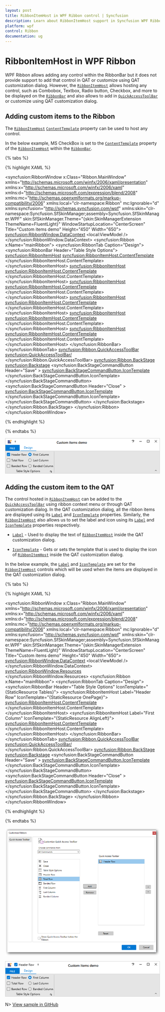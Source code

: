 ```yaml
---
layout: post
title: RibbonItemHost in WPF Ribbon control | Syncfusion
description: Learn about RibbonItemHost support in Syncfusion WPF Ribbon control and more.
platform: wpf
control: Ribbon
documentation: ug
---
```

# RibbonItemHost in WPF Ribbon

WPF Ribbon allows adding any control within the RibbonBar but it does not provide support to add that control in QAT or customize using QAT customization dialog. However, the [`RibbonItemHost`](https://help.syncfusion.com/cr/wpf/Syncfusion.Windows.Tools.Controls.RibbonItemHost.html) allows hosting any control, such as Combobox, Textbox, Radio button, Checkbox, and more to be displayed on the [`RibbonBar`](https://help.syncfusion.com/cr/wpf/Syncfusion.Windows.Tools.Controls.RibbonBar.html) and also allows to add in [`QuickAccessToolBar`](https://help.syncfusion.com/cr/wpf/Syncfusion.Windows.Tools.Controls.QuickAccessToolBar.html) or customize using QAT customization dialog.

## Adding custom items to the Ribbon

The [`RibbonItemHost`](https://help.syncfusion.com/cr/wpf/Syncfusion.Windows.Tools.Controls.RibbonItemHost.html) [`ContentTemplate`](https://help.syncfusion.com/cr/wpf/Syncfusion.Windows.Tools.Controls.RibbonItemHost.html#Syncfusion_Windows_Tools_Controls_RibbonItemHost_ContentTemplate) property can be used to host any control.

In the below example, MS CheckBox is set to the [`ContentTemplate`](https://help.syncfusion.com/cr/wpf/Syncfusion.Windows.Tools.Controls.RibbonItemHost.html#Syncfusion_Windows_Tools_Controls_RibbonItemHost_ContentTemplate) property of the [`RibbonItemHost`](https://help.syncfusion.com/cr/wpf/Syncfusion.Windows.Tools.Controls.RibbonItemHost.html) within the [`RibbonBar`](https://help.syncfusion.com/cr/wpf/Syncfusion.Windows.Tools.Controls.RibbonBar.html). 

{% tabs %}

{% highlight XAML %}

<syncfusion:RibbonWindow x:Class="Ribbon.MainWindow"
        xmlns="http://schemas.microsoft.com/winfx/2006/xaml/presentation"
        xmlns:x="http://schemas.microsoft.com/winfx/2006/xaml"
        xmlns:d="http://schemas.microsoft.com/expression/blend/2008"
        xmlns:mc="http://schemas.openxmlformats.org/markup-compatibility/2006"
        xmlns:local="clr-namespace:Ribbon"
        mc:Ignorable="d"
        xmlns:syncfusion="http://schemas.syncfusion.com/wpf"
        xmlns:skin="clr-namespace:Syncfusion.SfSkinManager;assembly=Syncfusion.SfSkinManager.WPF"
        skin:SfSkinManager.Theme="{skin:SkinManagerExtension ThemeName=FluentLight}"
        WindowStartupLocation="CenterScreen" 
        Title="Custom items demo" Height="450" Width="650">
    <syncfusion:RibbonWindow.DataContext>
        <local:ViewModel />
    </syncfusion:RibbonWindow.DataContext>
    <Grid>
        <syncfusion:Ribbon x:Name="mainRibbon">
            <syncfusion:RibbonTab Caption="Design">
                <syncfusion:RibbonBar Header="Table Style Options">
                    <syncfusion:RibbonItemHost>
                        <syncfusion:RibbonItemHost.ContentTemplate>
                            <DataTemplate>
                                <CheckBox Content="Header Row" Height="22"/>
                            </DataTemplate>
                        </syncfusion:RibbonItemHost.ContentTemplate>
                    </syncfusion:RibbonItemHost>
                    <syncfusion:RibbonItemHost>
                        <syncfusion:RibbonItemHost.ContentTemplate>
                            <DataTemplate>
                                <CheckBox Content="Total Row" Height="22"/>
                            </DataTemplate>
                        </syncfusion:RibbonItemHost.ContentTemplate>
                    </syncfusion:RibbonItemHost>
                    <syncfusion:RibbonItemHost>
                        <syncfusion:RibbonItemHost.ContentTemplate>
                            <DataTemplate>
                                <CheckBox Content="Banded Row" Height="22"/>
                            </DataTemplate>
                        </syncfusion:RibbonItemHost.ContentTemplate>
                    </syncfusion:RibbonItemHost>
                    <syncfusion:RibbonItemHost>
                        <syncfusion:RibbonItemHost.ContentTemplate>
                            <DataTemplate>
                                <RadioButton Margin="4,0,0,0" Content="First Column" Height="22"/>
                            </DataTemplate>
                        </syncfusion:RibbonItemHost.ContentTemplate>
                    </syncfusion:RibbonItemHost>
                    <syncfusion:RibbonItemHost>
                        <syncfusion:RibbonItemHost.ContentTemplate>
                            <DataTemplate>
                                <RadioButton Margin="4,0,0,0" Content="Last Column" Height="22"/>
                            </DataTemplate>
                        </syncfusion:RibbonItemHost.ContentTemplate>
                    </syncfusion:RibbonItemHost>
                    <syncfusion:RibbonItemHost>
                        <syncfusion:RibbonItemHost.ContentTemplate>
                            <DataTemplate>
                                <RadioButton Margin="4,0,0,0" Content="Banded Column" Height="22"/>
                            </DataTemplate>
                        </syncfusion:RibbonItemHost.ContentTemplate>
                    </syncfusion:RibbonItemHost>
                </syncfusion:RibbonBar>
            </syncfusion:RibbonTab>
            <syncfusion:Ribbon.QuickAccessToolBar>
                <syncfusion:QuickAccessToolBar/>
            </syncfusion:Ribbon.QuickAccessToolBar>
            <syncfusion:Ribbon.BackStage>
                <syncfusion:Backstage>
                    <syncfusion:BackStageCommandButton Header="Save" >
                        <syncfusion:BackStageCommandButton.IconTemplate>
                            <DataTemplate>
                                <Path Width="12" Height="12" HorizontalAlignment="Center" VerticalAlignment="Center"
                         Data="M5.0000019,11 L5.0000019,15 11.000002,15 11.000002,11 z M4.0000019,1 L4.0000019,6 12.000002,6 12.000002,1 z M1,1 L1,13.174 2.7160001,15 4.0000019,15 4.0000019,10 12.000002,10 12.000002,15 15,15 15,1 13.000002,1 13.000002,7 3.0000019,7 3.0000019,1 z M0,0 L3.0000019,0 13.000002,0 16,0 16,16 12.000002,16 4.0000019,16 2.2840004,16 0,13.57 z"
                         Fill="{Binding RelativeSource={RelativeSource Mode=Self}, Path=(TextBlock.Foreground)}" Stretch="Uniform" />
                            </DataTemplate>
                        </syncfusion:BackStageCommandButton.IconTemplate>
                    </syncfusion:BackStageCommandButton>
                    <syncfusion:BackStageCommandButton Header="Close" >
                        <syncfusion:BackStageCommandButton.IconTemplate>
                            <DataTemplate>
                                <Grid Width="12" Height="12" HorizontalAlignment="Center" VerticalAlignment="Center" SnapsToDevicePixels="true">
                                    <Path
                                        Width="12" Height="12" HorizontalAlignment="Center" VerticalAlignment="Center"
                                        Data="M1.4139423,0L7.0029922,5.5845888 12.592018,0 14.006015,1.4149939 8.4180527,6.9985202 14.006,12.582007 12.591996,13.997001 7.0030056,8.4124444 1.4140122,13.997001 1.5026823E-05,12.582007 5.5879484,6.9985092 0,1.4149939z "
                                        Fill="{Binding RelativeSource={RelativeSource Mode=Self}, Path=(TextBlock.Foreground)}" 
                                        SnapsToDevicePixels="True" Stretch="Fill" />
                                </Grid>
                            </DataTemplate>
                        </syncfusion:BackStageCommandButton.IconTemplate>
                    </syncfusion:BackStageCommandButton>
                </syncfusion:Backstage>
            </syncfusion:Ribbon.BackStage>
        </syncfusion:Ribbon>
    </Grid>
</syncfusion:RibbonWindow>

{% endhighlight %}

{% endtabs %}

![WPF Ribbon Custom Items in RibbonBar](RibbonCustomItem_images/WPF-Ribbon-Custom-Items-in-RibbonBar.png)

## Adding the custom item to the QAT

The control hosted in [`RibbonItemHost`](https://help.syncfusion.com/cr/wpf/Syncfusion.Windows.Tools.Controls.RibbonItemHost.html) can be added to the [`QuickAccessToolBar`](https://help.syncfusion.com/cr/wpf/Syncfusion.Windows.Tools.Controls.QuickAccessToolBar.html) using ribbon context menu or through QAT customization dialog. In the QAT customization dialog, all the ribbon items are displayed using its [`Label`](https://help.syncfusion.com/cr/wpf/Syncfusion.Windows.Tools.Controls.RibbonItemsControl.html#Syncfusion_Windows_Tools_Controls_RibbonItemsControl_Label) and [`IconTemplate`](https://help.syncfusion.com/cr/wpf/Syncfusion.Windows.Tools.Controls.RibbonItemsControl.html#Syncfusion_Windows_Tools_Controls_RibbonItemsControl_IconTemplate) properties. Similarly, the [`RibbonItemHost`](https://help.syncfusion.com/cr/wpf/Syncfusion.Windows.Tools.Controls.RibbonItemHost.html) also allows us to set the label and icon using its [`Label`](https://help.syncfusion.com/cr/wpf/Syncfusion.Windows.Tools.Controls.RibbonItemHost.html#Syncfusion_Windows_Tools_Controls_RibbonItemHost_Label) and [`IconTemplate`](https://help.syncfusion.com/cr/wpf/Syncfusion.Windows.Tools.Controls.RibbonItemHost.html#Syncfusion_Windows_Tools_Controls_RibbonItemHost_IconTemplate) properties respectively.

* [`Label`](https://help.syncfusion.com/cr/wpf/Syncfusion.Windows.Tools.Controls.RibbonItemHost.html#Syncfusion_Windows_Tools_Controls_RibbonItemHost_Label) - Used to display the text of [`RibbonItemHost`](https://help.syncfusion.com/cr/wpf/Syncfusion.Windows.Tools.Controls.RibbonItemHost.html) inside the QAT customization dialog.

* [`IconTemplate`](https://help.syncfusion.com/cr/wpf/Syncfusion.Windows.Tools.Controls.RibbonItemHost.html#Syncfusion_Windows_Tools_Controls_RibbonItemHost_IconTemplate) - Gets or sets the template that is used to display the icon of [`RibbonItemHost`](https://help.syncfusion.com/cr/wpf/Syncfusion.Windows.Tools.Controls.RibbonItemHost.html) inside the QAT customization dialog.

In the below example, the [`Label`](https://help.syncfusion.com/cr/wpf/Syncfusion.Windows.Tools.Controls.RibbonItemHost.html#Syncfusion_Windows_Tools_Controls_RibbonItemHost_Label) and [`IconTemplate`](https://help.syncfusion.com/cr/wpf/Syncfusion.Windows.Tools.Controls.RibbonItemHost.html#Syncfusion_Windows_Tools_Controls_RibbonItemHost_IconTemplate) are set for the [`RibbonItemHost`](https://help.syncfusion.com/cr/wpf/Syncfusion.Windows.Tools.Controls.RibbonItemHost.html) controls which will be used when the items are displayed in the QAT customization dialog. 

{% tabs %}

{% highlight XAML %}

<syncfusion:RibbonWindow x:Class="Ribbon.MainWindow"
        xmlns="http://schemas.microsoft.com/winfx/2006/xaml/presentation"
        xmlns:x="http://schemas.microsoft.com/winfx/2006/xaml"
        xmlns:d="http://schemas.microsoft.com/expression/blend/2008"
        xmlns:mc="http://schemas.openxmlformats.org/markup-compatibility/2006"
        xmlns:local="clr-namespace:Ribbon"
        mc:Ignorable="d"
        xmlns:syncfusion="http://schemas.syncfusion.com/wpf"
        xmlns:skin="clr-namespace:Syncfusion.SfSkinManager;assembly=Syncfusion.SfSkinManager.WPF"
        skin:SfSkinManager.Theme="{skin:SkinManagerExtension ThemeName=FluentLight}"
        WindowStartupLocation="CenterScreen" 
        Title="Custom items demo" Height="450" Width="650">
    <syncfusion:RibbonWindow.DataContext>
        <local:ViewModel />
    </syncfusion:RibbonWindow.DataContext>
    <syncfusion:RibbonWindow.Resources>
        <DataTemplate x:Key="OnePage">
            <Grid>
                <Path
                        Width="13"
                        Height="16"
                        Margin="0.5"
                        Data="M0,0 L11,0 11,15 0,15 z"
                        Fill="White"
                        Stretch="Fill" />
                <Path
                         Margin="1"
                         Data="M1,1 L1,15 11,15 11,1 z M0,0 L12,0 12,4.158 12,5.0689998 12,16 0,16 z"
                         Fill="#FF3A3A38"
                         Stretch="Fill" />
                <Path
                         Margin="3"
                         Data="M0,8.9999991 L5.9999999,8.9999991 5.9999999,9.999999 0,9.999999 z M3.2782552E-06,5.9999998 L6.0000033,5.9999998 6.0000033,6.9999996 3.2782552E-06,6.9999996 z M3.2782552E-06,2.9999995 L6.0000033,2.9999995 6.0000033,3.9999995 3.2782552E-06,3.9999995 z M3.4272668E-06,0 L6.0000033,0 6.0000033,0.99999952 3.4272668E-06,0.99999952 z"
                         Fill="#FF797774"
                         Stretch="Fill" />
            </Grid>
        </DataTemplate>
        <DataTemplate x:Key="AlignLeft">
            <Path
                        x:Name="Align_Left1"
                        Width="14"
                        Height="13"
                        Margin="2,0"
                        HorizontalAlignment="Left"
                        VerticalAlignment="Bottom"
                        Data="M0,12 L10,12 10,13 0,13 z M0,8 L14,8 14,9 0,9 z M0,4 L10,4 10,5 0,5 z M0,0 L14,0 14,1 0,1 z"
                        Fill="{Binding RelativeSource={RelativeSource Mode=Self}, Path=(TextBlock.Foreground)}"
                        Stretch="Fill" />
        </DataTemplate>
        <DataTemplate x:Key="Tables">
            <Grid MaxHeight="32" MaxWidth="32">
                <Path
                          Margin="0.5,4.5,0.5,0.5"
                          Data="M0,0 L27,0 27,23 0,23 z"
                          Fill="White"
                          Stretch="Fill" />
                <Path
                          Height="4"
                          Margin="0.5,0.5,0.5,0"
                          VerticalAlignment="Top"
                          Data="M0,0 L27,0 27,4 0,4 z"
                          Fill="#FFC8C6C4"
                          Stretch="Fill" />
                <Path
                          Margin="1,5,1,1"
                          Data="M9,8 L9,14 17,14 17,8 z M8,0 L9,0 9,7 17,7 17,0 18,0 18,7 26,7 26,8 18,8 18,14 26,14 26,15 18,15 18,22 17,22 17,15 9,15 9,22 8,22 8,15 0,15 0,14 8,14&#xa;8,8 0,8 0,7 8,7 z"
                          Fill="#FF797774"
                          Stretch="Fill" />
                <Path
                          Data="M0.99999994,5.0000001 L0.99999994,27 27,27 27,5.0000001 z M0.99999994,1 L0.99999994,4.0000002 27,4.0000002 27,1 z M0,0 L28,0 28,4.0000002 28,5.0000001 28,28 0,28 0,5.0000001 0,4.0000002 z"
                          Fill="#FF3A3A38"
                          Stretch="Fill" />
            </Grid>
        </DataTemplate>
    </syncfusion:RibbonWindow.Resources>
    <Grid>
        <syncfusion:Ribbon x:Name="mainRibbon">
            <syncfusion:RibbonTab Caption="Design">
                <syncfusion:RibbonBar Header="Table Style Options" IconTemplate="{StaticResource Tables}">
                    <syncfusion:RibbonItemHost Label="Header Row" IconTemplate="{StaticResource OnePage}">
                        <syncfusion:RibbonItemHost.ContentTemplate>
                            <DataTemplate>
                                <CheckBox Content="Header Row" Height="22"/>
                            </DataTemplate>
                        </syncfusion:RibbonItemHost.ContentTemplate>
                    </syncfusion:RibbonItemHost>
                    <syncfusion:RibbonItemHost Label="First Column" IconTemplate="{StaticResource AlignLeft}">
                        <syncfusion:RibbonItemHost.ContentTemplate>
                            <DataTemplate>
                                <RadioButton Margin="4,0,0,0" Content="First Column" Height="22"/>
                            </DataTemplate>
                        </syncfusion:RibbonItemHost.ContentTemplate>
                    </syncfusion:RibbonItemHost>
                </syncfusion:RibbonBar>
            </syncfusion:RibbonTab>
            <syncfusion:Ribbon.QuickAccessToolBar>
                <syncfusion:QuickAccessToolBar/>
            </syncfusion:Ribbon.QuickAccessToolBar>
            <syncfusion:Ribbon.BackStage>
                <syncfusion:Backstage>
                    <syncfusion:BackStageCommandButton Header="Save" >
                        <syncfusion:BackStageCommandButton.IconTemplate>
                            <DataTemplate>
                                <Path Width="12" Height="12" HorizontalAlignment="Center" VerticalAlignment="Center"
                         Data="M5.0000019,11 L5.0000019,15 11.000002,15 11.000002,11 z M4.0000019,1 L4.0000019,6 12.000002,6 12.000002,1 z M1,1 L1,13.174 2.7160001,15 4.0000019,15 4.0000019,10 12.000002,10 12.000002,15 15,15 15,1 13.000002,1 13.000002,7 3.0000019,7 3.0000019,1 z M0,0 L3.0000019,0 13.000002,0 16,0 16,16 12.000002,16 4.0000019,16 2.2840004,16 0,13.57 z"
                         Fill="{Binding RelativeSource={RelativeSource Mode=Self}, Path=(TextBlock.Foreground)}" Stretch="Uniform" />
                            </DataTemplate>
                        </syncfusion:BackStageCommandButton.IconTemplate>
                    </syncfusion:BackStageCommandButton>
                    <syncfusion:BackStageCommandButton Header="Close" >
                        <syncfusion:BackStageCommandButton.IconTemplate>
                            <DataTemplate>
                                <Grid Width="12" Height="12" HorizontalAlignment="Center" VerticalAlignment="Center" SnapsToDevicePixels="true">
                                    <Path
                                        Width="12" Height="12" HorizontalAlignment="Center" VerticalAlignment="Center"
                                        Data="M1.4139423,0L7.0029922,5.5845888 12.592018,0 14.006015,1.4149939 8.4180527,6.9985202 14.006,12.582007 12.591996,13.997001 7.0030056,8.4124444 1.4140122,13.997001 1.5026823E-05,12.582007 5.5879484,6.9985092 0,1.4149939z "
                                        Fill="{Binding RelativeSource={RelativeSource Mode=Self}, Path=(TextBlock.Foreground)}" 
                                        SnapsToDevicePixels="True" Stretch="Fill" />
                                </Grid>
                            </DataTemplate>
                        </syncfusion:BackStageCommandButton.IconTemplate>
                    </syncfusion:BackStageCommandButton>
                </syncfusion:Backstage>
            </syncfusion:Ribbon.BackStage>
        </syncfusion:Ribbon>
    </Grid>
</syncfusion:RibbonWindow>

{% endhighlight %}

{% endtabs %}

![WPF Ribbon Custom Items in MoreCommands window](RibbonCustomItem_images/WPF-Ribbon-Custom-Items-in-MoreCommands-window.png)

![WPF Ribbon Custom Items in RibbonBar](RibbonCustomItem_images/WPF-Ribbon-Custom-Items-in-QAT.png)

 N> [View sample in GitHub](https://github.com/SyncfusionExamples/syncfusion-wpf-ribbon-examples/tree/main/Samples/Adding-custom-items-to-the-ribbon)
